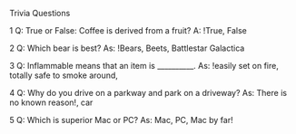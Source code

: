Trivia Questions

1 
Q: True or False: Coffee is derived from a fruit?
A: !True, False

2
Q: Which bear is best?
As: !Bears, Beets, Battlestar Galactica

3
Q: Inflammable means that an item is __________.
As: !easily set on fire, totally safe to smoke around, 

4
Q: Why do you drive on a parkway and park on a driveway?
As: There is no known reason!,  car

5
Q: Which is superior Mac or PC?
As: Mac, PC, Mac by far!
